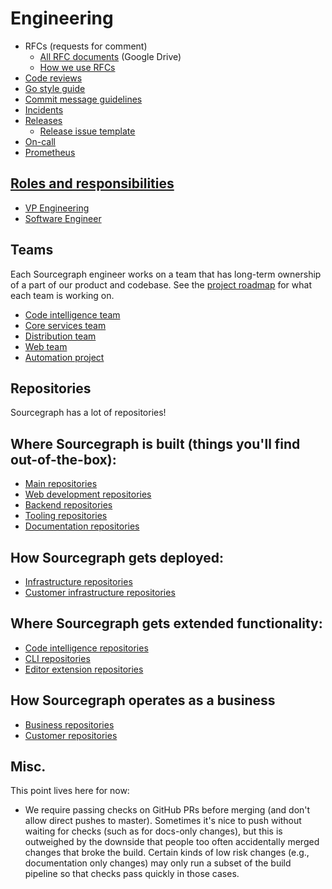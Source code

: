 # Engineering

- RFCs (requests for comment)
  - [All RFC documents](https://drive.google.com/drive/folders/1bip_pMeWePyNNdCEETRzoyMdLtntcNKR) (Google Drive)
  - [How we use RFCs](../communication/rfcs/index.md)
- [Code reviews](code_reviews.md)
- [Go style guide](go_style_guide.md)
- [Commit message guidelines](commit_messages.md)
- [Incidents](incidents.md)
- [Releases](releases/index.md)
  - [Release issue template](releases/release_issue_template.md)
- [On-call](on_call/index.md)
- [Prometheus](prometheus.md)

## [Roles and responsibilities](roles.md)

- [VP Engineering](roles.md#vp-engineering)
- [Software Engineer](roles.md#software-engineer)

## Teams

Each Sourcegraph engineer works on a team that has long-term ownership of a part of our product and codebase. See the [project roadmap](https://docs.google.com/document/d/1cBsE9801DcBF9chZyMnxRdolqM_1c2pPyGQz15QAvYI/edit#) for what each team is working on.

- [Code intelligence team](code-intelligence/index.md)
- [Core services team](core-services/index.md)
- [Distribution team](distribution/index.md)
- [Web team](web/index.md)
- [Automation project](automation/index.md)

## Repositories

Sourcegraph has a lot of repositories!

## Where Sourcegraph is built (things you'll find out-of-the-box):

- [Main repositories](https://github.com/sourcegraph?utf8=%E2%9C%93&q=repo-type-main&type=&language=)
- [Web development repositories](https://github.com/sourcegraph?utf8=%E2%9C%93&q=repo-type-web&type=&language=)
- [Backend repositories](https://github.com/sourcegraph?utf8=%E2%9C%93&q=repo-type-backend&type=&language=)
- [Tooling repositories](https://github.com/sourcegraph?utf8=%E2%9C%93&q=repo-type-tooling&type=&language=)
- [Documentation repositories](https://github.com/sourcegraph?utf8=%E2%9C%93&q=repo-type-docs&type=&language=)

## How Sourcegraph gets deployed:

- [Infrastructure repositories](https://github.com/sourcegraph?utf8=%E2%9C%93&q=repo-type-infrastructure&type=&language=)
- [Customer infrastructure repositories](https://github.com/sourcegraph?utf8=%E2%9C%93&q=repo-type-infrastructure+repo-type-customer&type=&language=)

## Where Sourcegraph gets extended functionality:

- [Code intelligence repositories](https://github.com/sourcegraph?utf8=%E2%9C%93&q=repo-type-codeintel&type=&language=)
- [CLI repositories](https://github.com/sourcegraph?utf8=%E2%9C%93&q=repo-type-cli&type=&language=)
- [Editor extension repositories](https://github.com/sourcegraph?utf8=%E2%9C%93&q=repo-type-editor&type=&language=)

## How Sourcegraph operates as a business

- [Business repositories](https://github.com/sourcegraph?utf8=%E2%9C%93&q=repo-type-business&type=&language=)
- [Customer repositories](https://github.com/sourcegraph?utf8=%E2%9C%93&q=repo-type-customer&type=&language=)

## Misc.

This point lives here for now:

- We require passing checks on GitHub PRs before merging (and don't allow direct pushes to master). Sometimes it's nice to push without waiting for checks (such as for docs-only changes), but this is outweighed by the downside that people too often accidentally merged changes that broke the build. Certain kinds of low risk changes (e.g., documentation only changes) may only run a subset of the build pipeline so that checks pass quickly in those cases.
